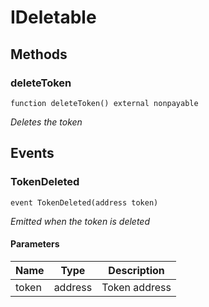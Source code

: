 # IDeletable









## Methods

### deleteToken

```solidity
function deleteToken() external nonpayable
```



*Deletes the token*




## Events

### TokenDeleted

```solidity
event TokenDeleted(address token)
```



*Emitted when the token is deleted*

#### Parameters

| Name | Type | Description |
|---|---|---|
| token  | address | Token address |



